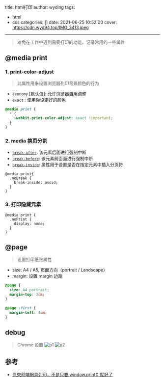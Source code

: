 title: html打印
author: wyding
tags:
  - html
  - css
categories: []
date: 2021-06-25 10:52:00
cover:
  https://cdn.wyd94.top/IMG_3413.jpeg
---
> 难免在工作中遇到需要打印的功能，记录常用的一些属性

<!-- more -->

## @media print

### 1. print-color-adjust 
> 此属性用来设置浏览器列印背景颜色的行为
- `economy` [默认值]: 允许浏览器自用调整
- `exact` : 使用你设定好的颜色
```css
@media print {
  * {
    -webkit-print-color-adjust: exact !important;
  }
}
```

### 2. media 换页分割
- [`break-after`](https://developer.mozilla.org/en-US/docs/Web/CSS/break-after): 该元素后面进行强制中断
- [`break-before`](https://developer.mozilla.org/en-US/docs/Web/CSS/break-before): 该元素前面面进行强制中断
- [`break-inside`](https://developer.mozilla.org/en-US/docs/Web/CSS/break-inside): 属性用于设置是否在指定元素中插入分页符

```
@media print{
  .noBreak {
    break-inside: avoid;
  }
}
```

### 3. 打印隐藏元素
```
@media print {
  .noPrint {
  	display: none;
  }
}
```

## @page
> 设置打印纸张属性
- size: A4 / A5, 页面方向（portrait / Landscape）
- margin: 设置 margin 边距

```css
@page {
  size: A4 portrait;
  margin-top: 3cm;
}

@page :first {
  margin-left: 4cm;
}
```

## debug
> Chrome 设置
![p1](https://cdn.wyd94.top/1181624590591_.pic_hd.jpg)
![p2](https://cdn.wyd94.top/1191624590596_.pic_hd.jpg)


## 参考

- [原來前端網頁列印，不是只要 window.print() 就好了](https://medium.com/unalai/%E5%8E%9F%E4%BE%86%E5%89%8D%E7%AB%AF%E7%B6%B2%E9%A0%81%E5%88%97%E5%8D%B0-%E4%B8%8D%E6%98%AF%E5%8F%AA%E8%A6%81-window-print-%E5%B0%B1%E5%A5%BD%E4%BA%86-7af44cacf43e)